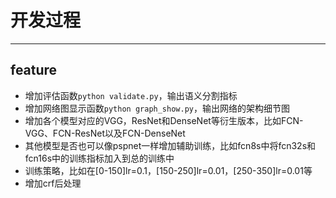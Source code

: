 # 开发过程

---
## feature
- 增加评估函数```python validate.py```，输出语义分割指标
- 增加网络图显示函数```python graph_show.py```，输出网络的架构细节图
- 增加各个模型对应的VGG，ResNet和DenseNet等衍生版本，比如FCN-VGG、FCN-ResNet以及FCN-DenseNet
- 其他模型是否也可以像pspnet一样增加辅助训练，比如fcn8s中将fcn32s和fcn16s中的训练指标加入到总的训练中
- 训练策略，比如在[0-150]lr=0.1，[150-250]lr=0.01，[250-350]lr=0.01等
- 增加crf后处理